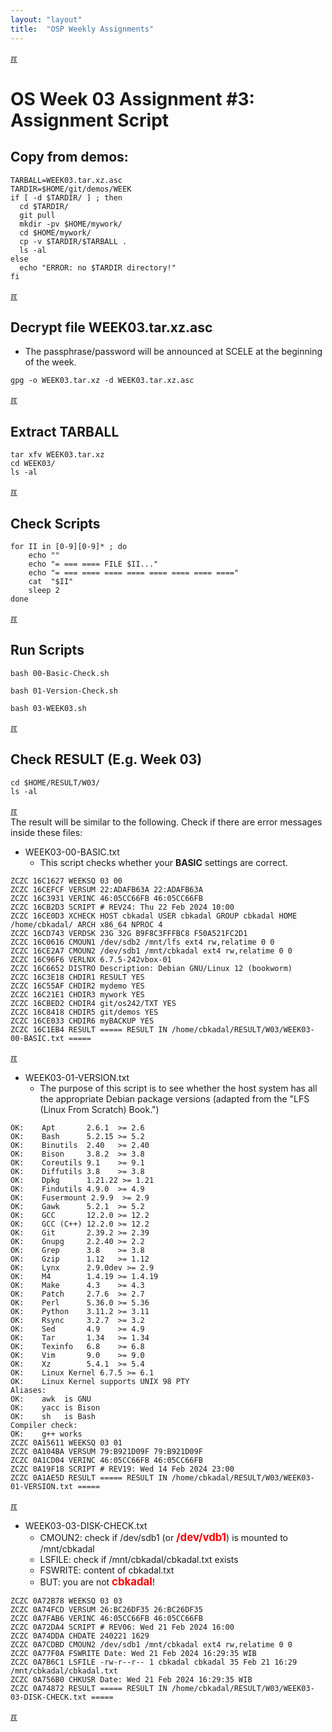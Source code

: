 ```yaml
---
layout: "layout"
title:  "OSP Weekly Assignments"
---
```


[&#x213C;](#idxXXX)<br id="idx000">
# OS Week 03 Assignment #3: Assignment Script

## Copy from demos:
```
TARBALL=WEEK03.tar.xz.asc
TARDIR=$HOME/git/demos/WEEK
if [ -d $TARDIR/ ] ; then
  cd $TARDIR/
  git pull
  mkdir -pv $HOME/mywork/
  cd $HOME/mywork/
  cp -v $TARDIR/$TARBALL .
  ls -al
else
  echo "ERROR: no $TARDIR directory!"
fi

```

[&#x213C;](#)<br id="idx01">
## Decrypt file WEEK03.tar.xz.asc

* The passphrase/password will be announced at SCELE at the beginning of the week.

```
gpg -o WEEK03.tar.xz -d WEEK03.tar.xz.asc

```

[&#x213C;](#)<br id="idx02">
## Extract TARBALL
```
tar xfv WEEK03.tar.xz
cd WEEK03/
ls -al

```

[&#x213C;](#)<br id="idx03">
## Check Scripts
```
for II in [0-9][0-9]* ; do
    echo ""
    echo "= === ==== FILE $II..."
    echo "= === ==== ==== ==== ==== ==== ==== ===="
    cat  "$II"
    sleep 2
done

```

[&#x213C;](#)<br id="idx04">
## Run Scripts
```
bash 00-Basic-Check.sh

bash 01-Version-Check.sh

bash 03-WEEK03.sh

```

[&#x213C;](#)<br id="idx05">
## Check RESULT (E.g. Week 03)
```
cd $HOME/RESULT/W03/
ls -al

```

[&#x213C;](#)<br id="idx06">
The result will be similar to the following. Check if there are error messages inside these files:
<br>

* WEEK03-00-BASIC.txt
  * This script checks whether your **BASIC** settings are correct.

```
ZCZC 16C1627 WEEKSQ 03 00
ZCZC 16CEFCF VERSUM 22:ADAFB63A 22:ADAFB63A
ZCZC 16C3931 VERINC 46:05CC66FB 46:05CC66FB
ZCZC 16CB2D3 SCRIPT # REV24: Thu 22 Feb 2024 10:00
ZCZC 16CE0D3 XCHECK HOST cbkadal USER cbkadal GROUP cbkadal HOME /home/cbkadal/ ARCH x86_64 NPROC 4
ZCZC 16CD743 VERDSK 23G 32G B9F8C3FFFBC8 F50A521FC2D1
ZCZC 16C0616 CMOUN1 /dev/sdb2 /mnt/lfs ext4 rw,relatime 0 0
ZCZC 16CE2A7 CMOUN2 /dev/sdb1 /mnt/cbkadal ext4 rw,relatime 0 0
ZCZC 16C96F6 VERLNX 6.7.5-242vbox-01
ZCZC 16C6652 DISTRO Description: Debian GNU/Linux 12 (bookworm)
ZCZC 16C3E18 CHDIR1 RESULT YES
ZCZC 16C55AF CHDIR2 mydemo YES
ZCZC 16C21E1 CHDIR3 mywork YES
ZCZC 16CBED2 CHDIR4 git/os242/TXT YES
ZCZC 16C8418 CHDIR5 git/demos YES
ZCZC 16CE033 CHDIR6 myBACKUP YES
ZCZC 16C1EB4 RESULT ===== RESULT IN /home/cbkadal/RESULT/W03/WEEK03-00-BASIC.txt =====

```

[&#x213C;](#)<br id="idx07">

* WEEK03-01-VERSION.txt
  * The purpose of this script is to see whether the host system has all the appropriate Debian package versions
    (adapted from the "LFS (Linux From Scratch) Book.")

```
OK:    Apt       2.6.1  >= 2.6
OK:    Bash      5.2.15 >= 5.2
OK:    Binutils  2.40   >= 2.40
OK:    Bison     3.8.2  >= 3.8
OK:    Coreutils 9.1    >= 9.1
OK:    Diffutils 3.8    >= 3.8
OK:    Dpkg      1.21.22 >= 1.21
OK:    Findutils 4.9.0  >= 4.9
OK:    Fusermount 2.9.9  >= 2.9
OK:    Gawk      5.2.1  >= 5.2
OK:    GCC       12.2.0 >= 12.2
OK:    GCC (C++) 12.2.0 >= 12.2
OK:    Git       2.39.2 >= 2.39
OK:    Gnupg     2.2.40 >= 2.2
OK:    Grep      3.8    >= 3.8
OK:    Gzip      1.12   >= 1.12
OK:    Lynx      2.9.0dev >= 2.9
OK:    M4        1.4.19 >= 1.4.19
OK:    Make      4.3    >= 4.3
OK:    Patch     2.7.6  >= 2.7
OK:    Perl      5.36.0 >= 5.36
OK:    Python    3.11.2 >= 3.11
OK:    Rsync     3.2.7  >= 3.2
OK:    Sed       4.9    >= 4.9
OK:    Tar       1.34   >= 1.34
OK:    Texinfo   6.8    >= 6.8
OK:    Vim       9.0    >= 9.0
OK:    Xz        5.4.1  >= 5.4
OK:    Linux Kernel 6.7.5 >= 6.1
OK:    Linux Kernel supports UNIX 98 PTY
Aliases:
OK:    awk  is GNU
OK:    yacc is Bison
OK:    sh   is Bash
Compiler check:
OK:    g++ works
ZCZC 0A15611 WEEKSQ 03 01
ZCZC 0A104BA VERSUM 79:B921D09F 79:B921D09F
ZCZC 0A1CD04 VERINC 46:05CC66FB 46:05CC66FB
ZCZC 0A19F18 SCRIPT # REV19: Wed 14 Feb 2024 23:00
ZCZC 0A1AE5D RESULT ===== RESULT IN /home/cbkadal/RESULT/W03/WEEK03-01-VERSION.txt =====

```

[&#x213C;](#)<br id="idx08">

* WEEK03-03-DISK-CHECK.txt 
  * CMOUN2: check if /dev/sdb1 (or <span style="color:red; font-weight:bold; font-size:larger;">/dev/vdb1</span>)
    is mounted to /mnt/cbkadal 
  * LSFILE: check if /mnt/cbkadal/cbkadal.txt exists 
  * FSWRITE: content of cbkadal.txt
  * BUT: you are not <span style="color:red; font-weight:bold; font-size:larger;">cbkadal</span>!

```
ZCZC 0A72B78 WEEKSQ 03 03
ZCZC 0A74FCD VERSUM 26:BC26DF35 26:BC26DF35
ZCZC 0A7FAB6 VERINC 46:05CC66FB 46:05CC66FB
ZCZC 0A72DA4 SCRIPT # REV06: Wed 21 Feb 2024 16:00
ZCZC 0A74DDA CHDATE 240221 1629
ZCZC 0A7CDBD CMOUN2 /dev/sdb1 /mnt/cbkadal ext4 rw,relatime 0 0
ZCZC 0A77F0A FSWRITE Date: Wed 21 Feb 2024 16:29:35 WIB
ZCZC 0A7B6C1 LSFILE -rw-r--r-- 1 cbkadal cbkadal 35 Feb 21 16:29 /mnt/cbkadal/cbkadal.txt
ZCZC 0A756B0 CHKUSR Date: Wed 21 Feb 2024 16:29:35 WIB
ZCZC 0A74872 RESULT ===== RESULT IN /home/cbkadal/RESULT/W03/WEEK03-03-DISK-CHECK.txt =====

```

[&#x213C;](#)<br id="idxXXX"><br>

